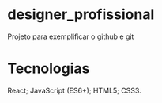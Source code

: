 # designer_profissional
Projeto para exemplificar o github e git
 # Tecnologias
 React;
 JavaScript (ES6+);
 HTML5;
 CSS3.
